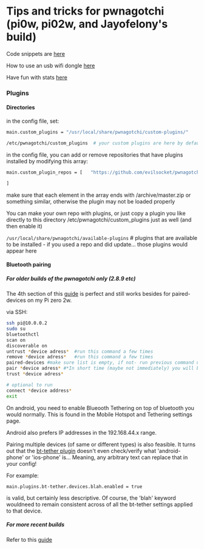 # Tips and tricks for pwnagotchi (pi0w, pi02w, and Jayofelony's build)

Code snippets are [here](SNIPPETS.md)

How to use an usb wifi dongle [here](EXTERNALWIFI.md)

Have fun with stats [here](STATS.md)

### Plugins

#### Directories

in the config file, set: 
```bash
main.custom_plugins = "/usr/local/share/pwnagotchi/custom-plugins/"

/etc/pwnagotchi/custom_plugins  # your custom plugins are here by default, whether they are enabled or not
```
in the config file, you can add or remove repositories that have plugins installed by modifying this array:

```bash
main.custom_plugin_repos = [   "https://github.com/evilsocket/pwnagotchi-plugins-contrib/archive/master.zip",

]

```

make sure that each element in the array ends with /archive/master.zip or something similar, otherwise the plugin may not be loaded properly

You can make your own repo with plugins, or just copy a plugin you like directly to this directory /etc/pwnagotchi/custom_plugins just as well (and then enable it) 

```/usr/local/share/pwnagotchi/available-plugins``` # plugins that are available to be installed - if you used a repo and did update... those plugins would appear here


#### Bluetooth pairing

##### For older builds of the pwnagotchi only (2.8.9 etc)

The 4th section of this [guide](https://github.com/Xyl0se/Pwnagotchi-new-guerilla-guide#42-pair-pwnagotchi-with-phone-important
) is perfect and still works besides for paired-devices on my Pi zero 2w. 

via SSH: 

```bash
ssh pi@10.0.0.2
sudo su
bluetoothctl
scan on
discoverable on
untrust *device adress*  #run this command a few times
remove *device adress*   #run this command a few times
paired-devices #make sure list is empty, if not- run previous command until it is empty
pair *device adress* #*In short time (maybe not immediately) you will be prompted on the phone to allow connection from your pwnagotchi hostname- pair*
trust *device adress*

# optional to run 
connect *device address*
exit
```

On android, you need to enable Blueooth Tethering on top of bluetooth you would normally. This is found in the Mobile Hotspot and Tethering settings page. 

Android also prefers IP addresses in the 192.168.44.x range.

Pairing multiple devices (of same or different types) is also feasible. It turns out that the [bt-tether plugin](https://github.com/jayofelony/pwnagotchi/blob/f36d4aea7735037eb401de8e12e5e24a8a676300/pwnagotchi/plugins/default/bt-tether.py#L163)  doesn't even check/verify what 'android-phone' or 'ios-phone' is... Meaning, any arbitrary text can replace that in your config!

For example:

```main.plugins.bt-tether.devices.blah.enabled = true```

is valid, but certainly less descriptive. Of course, the 'blah' keyword wouldneed to remain consistent across of all the bt-tether settings applied to that device. 

##### For more recent builds

Refer to this [guide](https://pwnagotchi.org/customization/bt-tethering/index.html)
